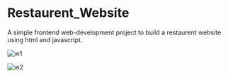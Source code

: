 # Restaurent_Website
A simple frontend web-development project to build a restaurent website using html and javascript.

![w1](https://github.com/Mrudula-10/Restaurent_Website/assets/127319614/be222e4b-7197-4672-83ab-1eb33b37af35)

![w2](https://github.com/Mrudula-10/Restaurent_Website/assets/127319614/d311ed48-ea0c-4513-b842-61d1a368d243)
